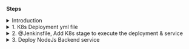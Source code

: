 **Steps**
    
   

<details>
<summary>Introduction</summary>
<br>

![image](https://user-images.githubusercontent.com/75510135/154777691-ce87ab12-7fd2-41bd-af2f-2043312c037f.png)
    
</details>



<details>
<summary>1. K8s Deployment yml file</summary>
<br>


```
k8s_deployment_service.yml
apiVersion: apps/v1
kind: Deployment
metadata:
  labels:
    app: devsecops
  name: devsecops
spec:
  replicas: 2
  selector:
    matchLabels:
      app: devsecops
  strategy: {}
  template:
    metadata:
      labels:
        app: devsecops
    spec:
      containers:
      - image: replace
        name: devsecops-container
---
apiVersion: v1
kind: Service
metadata:
  labels:
    app: devsecops
  name: devsecops-svc
spec:
  ports:
  - port: 8080
    protocol: TCP
    targetPort: 8080
  selector:
    app: devsecops
  type: NodePort
```
    
</details>


<details>
<summary>2. @Jenkinsfile, Add K8s stage to execute the deployment & service</summary>
<br>


```
pipeline {
  agent any

  stages {
      stage('Build Artifact') {
            steps {
              sh "mvn clean package -DskipTests=true"
              archive 'target/*.jar' 

            }
      }   //stage ending Build Artifact

      stage('Unit test') {
            steps {
              sh "mvn test"
            }
            post {
              always {
                junit 'target/surefire-reports/*.xml'
                jacoco execPattern: 'target/jacoco.exec'
              }
      }
      }   //stage ending Unit test

      stage('Docker build & push') {
            steps {
              withDockerRegistry([credentialsId: "docker-hub", url: ""]) {
                  sh 'printenv'
                  sh 'docker build -t rupeshpanwar/numeric-app:""$GIT_COMMIT"" .'
                  sh 'docker push rupeshpanwar/numeric-app:""$GIT_COMMIT""'
                }
            }
      }   //stage ending Docker build and push 

      stage('Kubernetes Deployment - DEV') {
        steps {
            withKubeConfig([credentialsId: 'kubeconfig']) {
              sh "sed -i 's#replace#rupeshpanwar/numeric-app:${GIT_COMMIT}#g' k8s_deployment_service.yaml"
              sh "kubectl apply -f k8s_deployment_service.yaml"
            }
        }
      } // stage ending k8s deployment -  DEV

    }
}
```

    
</details>

 
<details>
<summary>3. Deploy NodeJs Backend service</summary>
<br>
    
    kubectl -n default create deploy node-app --image siddharth67/node-service:v1 
    kubectl -n default expose deploy node-app --name node-service --port 5000
    kubectl get all
    
    

<img width="727" alt="image" src="https://user-images.githubusercontent.com/75510135/154779140-02bfdfed-5198-4831-ac3a-b4e7adbeabcc.png">

**Note # Node service in the code should point to correct url**
<img width="1057" alt="image" src="https://user-images.githubusercontent.com/75510135/154779216-9565f3bc-d4d7-4f29-baf1-1230f865f672.png">

# commit the code 
     git status
     git add .
     git commit -m 'K8s integration'
     git push

# Validate the pipeline
![image](https://user-images.githubusercontent.com/75510135/154779621-c671a1fe-ec92-4ad6-8028-8b405ea7c705.png)

<img width="636" alt="image" src="https://user-images.githubusercontent.com/75510135/154779643-8d55a938-5ff1-41da-919a-e525a79238a6.png">

- Notedown the service name
    
    ```
    NAME                    TYPE        CLUSTER-IP       EXTERNAL-IP   PORT(S)          AGE
    service/devsecops-svc   NodePort    10.98.106.125    <none>        8080:31031/TCP   7m8s
    ```

- check frontend & backend endpoints
    
>  BE =>  http://142.93.213.194:31031/compare/51
    
>  FE =>  http://142.93.213.194:31031/increment/77

    
</details>



